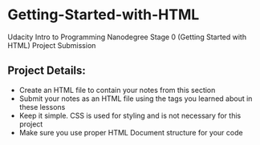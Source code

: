 # Getting-Started-with-HTML
Udacity Intro to Programming Nanodegree Stage 0 (Getting Started with HTML) Project Submission

## Project Details:
- Create an HTML file to contain your notes from this section
- Submit your notes as an HTML file using the tags you learned about in these lessons
- Keep it simple. CSS is used for styling and is not necessary for this project
- Make sure you use proper HTML Document structure for your code
